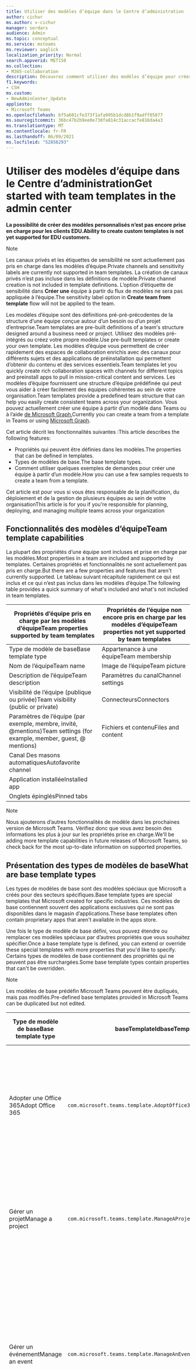 ```yaml
---
title: Utiliser des modèles d’équipe dans le Centre d’administration
author: cichur
ms.author: v-cichur
manager: serdars
audience: Admin
ms.topic: conceptual
ms.service: msteams
ms.reviewer: aaglick
localization_priority: Normal
search.appverid: MET150
ms.collection:
- M365-collaboration
description: Découvrez comment utiliser des modèles d’équipe pour créer des espaces de collaboration avec des canaux pour différentes rubriques à l’aide de modèles préinstallés.
f1.keywords:
- CSH
ms.custom:
- NewAdminCenter_Update
appliesto:
- Microsoft Teams
ms.openlocfilehash: bf5a601cfe373f1afa995b1dcd8b1f9adff05877
ms.sourcegitcommit: 36bc47b2b9ee0e738fa814c31accacfe816da4a3
ms.translationtype: MT
ms.contentlocale: fr-FR
ms.lasthandoff: 06/09/2021
ms.locfileid: "52856293"
---
```

# <a name="get-started-with-team-templates-in-the-admin-center"></a><span data-ttu-id="b8a6e-103">Utiliser des modèles d’équipe dans le Centre d’administration</span><span class="sxs-lookup"><span data-stu-id="b8a6e-103">Get started with team templates in the admin center</span></span>

<span data-ttu-id="b8a6e-104">**La possibilité de créer des modèles personnalisés n’est pas encore prise en charge pour les clients EDU.**</span><span class="sxs-lookup"><span data-stu-id="b8a6e-104">**Ability to create custom templates is not yet supported for EDU customers.**</span></span>

> [!NOTE]
> <span data-ttu-id="b8a6e-105">Les canaux privés et les étiquettes de sensibilité ne sont actuellement pas pris en charge dans les modèles d’équipe.</span><span class="sxs-lookup"><span data-stu-id="b8a6e-105">Private channels and sensitivity labels are currently not supported in team templates.</span></span> <span data-ttu-id="b8a6e-106">La création de canaux privés n’est pas incluse dans les définitions de modèle.</span><span class="sxs-lookup"><span data-stu-id="b8a6e-106">Private channel creation is not included in template definitions.</span></span> <span data-ttu-id="b8a6e-107">L’option d’étiquette de sensibilité dans **Créer une** équipe à partir du flux de modèles ne sera pas appliquée à l’équipe.</span><span class="sxs-lookup"><span data-stu-id="b8a6e-107">The sensitivity label option in **Create team from template** flow will not be applied to the team.</span></span>

<span data-ttu-id="b8a6e-108">Les modèles d’équipe sont des définitions pré-pré-précodentes de la structure d’une équipe conçue autour d’un besoin ou d’un projet d’entreprise.</span><span class="sxs-lookup"><span data-stu-id="b8a6e-108">Team templates are pre-built definitions of a team's structure designed around a business need or project.</span></span> <span data-ttu-id="b8a6e-109">Utilisez des modèles pré-intégrés ou créez votre propre modèle.</span><span class="sxs-lookup"><span data-stu-id="b8a6e-109">Use pre-built templates or create your own template.</span></span> <span data-ttu-id="b8a6e-110">Les modèles d’équipe vous permettent de créer rapidement des espaces de collaboration enrichis avec des canaux pour différents sujets et des applications de préinstallation qui permettent d’obtenir du contenu et des services essentiels.</span><span class="sxs-lookup"><span data-stu-id="b8a6e-110">Team templates let you quickly create rich collaboration spaces with channels for different topics and preinstall apps to pull in mission-critical content and services.</span></span> <span data-ttu-id="b8a6e-111">Les modèles d’équipe fournissent une structure d’équipe prédéfinée qui peut vous aider à créer facilement des équipes cohérentes au sein de votre organisation.</span><span class="sxs-lookup"><span data-stu-id="b8a6e-111">Team templates provide a predefined team structure that can help you easily create consistent teams across your organization.</span></span> <span data-ttu-id="b8a6e-112">Vous pouvez actuellement créer une équipe à partir d’un modèle dans Teams ou à l’aide [de Microsoft Graph.](get-started-with-teams-templates.md)</span><span class="sxs-lookup"><span data-stu-id="b8a6e-112">Currently you can create a team from a template in Teams or using [Microsoft Graph](get-started-with-teams-templates.md).</span></span>

<span data-ttu-id="b8a6e-113">Cet article décrit les fonctionnalités suivantes :</span><span class="sxs-lookup"><span data-stu-id="b8a6e-113">This article describes the following features:</span></span>

- <span data-ttu-id="b8a6e-114">Propriétés qui peuvent être définies dans les modèles.</span><span class="sxs-lookup"><span data-stu-id="b8a6e-114">The properties that can be defined in templates.</span></span>
- <span data-ttu-id="b8a6e-115">Types de modèles de base.</span><span class="sxs-lookup"><span data-stu-id="b8a6e-115">The base template types.</span></span>
- <span data-ttu-id="b8a6e-116">Comment utiliser quelques exemples de demandes pour créer une équipe à partir d’un modèle.</span><span class="sxs-lookup"><span data-stu-id="b8a6e-116">How you can use a few samples requests to create a team from a template.</span></span>

<span data-ttu-id="b8a6e-117">Cet article est pour vous si vous êtes responsable de la planification, du déploiement et de la gestion de plusieurs équipes au sein de votre organisation</span><span class="sxs-lookup"><span data-stu-id="b8a6e-117">This article is for you if you're responsible for planning, deploying, and managing multiple teams across your organization</span></span>

## <a name="team-template-capabilities"></a><span data-ttu-id="b8a6e-118">Fonctionnalités des modèles d’équipe</span><span class="sxs-lookup"><span data-stu-id="b8a6e-118">Team template capabilities</span></span>

<span data-ttu-id="b8a6e-119">La plupart des propriétés d’une équipe sont incluses et prise en charge par les modèles.</span><span class="sxs-lookup"><span data-stu-id="b8a6e-119">Most properties in a team are included and supported by templates.</span></span> <span data-ttu-id="b8a6e-120">Certaines propriétés et fonctionnalités ne sont actuellement pas pris en charge.</span><span class="sxs-lookup"><span data-stu-id="b8a6e-120">But there are a few properties and features that aren't currently supported.</span></span> <span data-ttu-id="b8a6e-121">Le tableau suivant récapitule rapidement ce qui est inclus et ce qui n’est pas inclus dans les modèles d’équipe.</span><span class="sxs-lookup"><span data-stu-id="b8a6e-121">The following table provides a quick summary of what's included and what's not included in team templates.</span></span>

| <span data-ttu-id="b8a6e-122">**Propriétés d’équipe pris en charge par les modèles d’équipe**</span><span class="sxs-lookup"><span data-stu-id="b8a6e-122">**Team properties supported by team templates**</span></span> | <span data-ttu-id="b8a6e-123">**Propriétés de l’équipe non encore pris en charge par les modèles d’équipe**</span><span class="sxs-lookup"><span data-stu-id="b8a6e-123">**Team properties not yet supported by team templates**</span></span> |
| ------------------------------------------------ | -------------------------------------------------------- |
| <span data-ttu-id="b8a6e-124">Type de modèle de base</span><span class="sxs-lookup"><span data-stu-id="b8a6e-124">Base template type</span></span> | <span data-ttu-id="b8a6e-125">Appartenance à une équipe</span><span class="sxs-lookup"><span data-stu-id="b8a6e-125">Team membership</span></span> |
| <span data-ttu-id="b8a6e-126">Nom de l’équipe</span><span class="sxs-lookup"><span data-stu-id="b8a6e-126">Team name</span></span> | <span data-ttu-id="b8a6e-127">Image de l’équipe</span><span class="sxs-lookup"><span data-stu-id="b8a6e-127">Team picture</span></span> |
| <span data-ttu-id="b8a6e-128">Description de l’équipe</span><span class="sxs-lookup"><span data-stu-id="b8a6e-128">Team description</span></span> | <span data-ttu-id="b8a6e-129">Paramètres du canal</span><span class="sxs-lookup"><span data-stu-id="b8a6e-129">Channel settings</span></span> |
| <span data-ttu-id="b8a6e-130">Visibilité de l’équipe (publique ou privée)</span><span class="sxs-lookup"><span data-stu-id="b8a6e-130">Team visibility (public or private)</span></span> | <span data-ttu-id="b8a6e-131">Connecteurs</span><span class="sxs-lookup"><span data-stu-id="b8a6e-131">Connectors</span></span> |
| <span data-ttu-id="b8a6e-132">Paramètres de l’équipe (par exemple, membre, invité, @mentions)</span><span class="sxs-lookup"><span data-stu-id="b8a6e-132">Team settings (for example, member, guest, @ mentions)</span></span> | <span data-ttu-id="b8a6e-133">Fichiers et contenu</span><span class="sxs-lookup"><span data-stu-id="b8a6e-133">Files and content</span></span> |
| <span data-ttu-id="b8a6e-134">Canal Des masons automatiques</span><span class="sxs-lookup"><span data-stu-id="b8a6e-134">Autofavorite channel</span></span> | |
| <span data-ttu-id="b8a6e-135">Application installée</span><span class="sxs-lookup"><span data-stu-id="b8a6e-135">Installed app</span></span> | |
| <span data-ttu-id="b8a6e-136">Onglets épinglés</span><span class="sxs-lookup"><span data-stu-id="b8a6e-136">Pinned tabs</span></span> | |

> [!NOTE]
> <span data-ttu-id="b8a6e-137">Nous ajouterons d’autres fonctionnalités de modèle dans les prochaines version de Microsoft Teams. Vérifiez donc que vous avez besoin des informations les plus à jour sur les propriétés prise en charge.</span><span class="sxs-lookup"><span data-stu-id="b8a6e-137">We'll be adding more template capabilities in future releases of Microsoft Teams, so check back for the most up-to-date information on supported properties.</span></span>

## <a name="what-are-base-template-types"></a><span data-ttu-id="b8a6e-138">Présentation des types de modèles de base</span><span class="sxs-lookup"><span data-stu-id="b8a6e-138">What are base template types</span></span>

<span data-ttu-id="b8a6e-139">Les types de modèles de base sont des modèles spéciaux que Microsoft a créés pour des secteurs spécifiques.</span><span class="sxs-lookup"><span data-stu-id="b8a6e-139">Base template types are special templates that Microsoft created for specific industries.</span></span> <span data-ttu-id="b8a6e-140">Ces modèles de base contiennent souvent des applications exclusives qui ne sont pas disponibles dans le magasin d’applications.</span><span class="sxs-lookup"><span data-stu-id="b8a6e-140">These base templates often contain proprietary apps that aren't available in the apps store.</span></span>

<span data-ttu-id="b8a6e-141">Une fois le type de modèle de base défini, vous pouvez étendre ou remplacer ces modèles spéciaux par d’autres propriétés que vous souhaitez spécifier.</span><span class="sxs-lookup"><span data-stu-id="b8a6e-141">Once a base template type is defined, you can extend or override these special templates with more properties that you'd like to specify.</span></span> <span data-ttu-id="b8a6e-142">Certains types de modèles de base contiennent des propriétés qui ne peuvent pas être surchargées.</span><span class="sxs-lookup"><span data-stu-id="b8a6e-142">Some base template types contain properties that can't be overridden.</span></span>

> [!NOTE]
> <span data-ttu-id="b8a6e-143">Les modèles de base prédéfin Microsoft Teams peuvent être dupliqués, mais pas modifiés.</span><span class="sxs-lookup"><span data-stu-id="b8a6e-143">Pre-defined base templates provided in Microsoft Teams can be duplicated but not edited.</span></span>

| <span data-ttu-id="b8a6e-144">Type de modèle de base</span><span class="sxs-lookup"><span data-stu-id="b8a6e-144">Base template type</span></span> | <span data-ttu-id="b8a6e-145">baseTemplateId</span><span class="sxs-lookup"><span data-stu-id="b8a6e-145">baseTemplateId</span></span> | <span data-ttu-id="b8a6e-146">Propriétés fournies avec ce modèle de base</span><span class="sxs-lookup"><span data-stu-id="b8a6e-146">Properties that come with this base template</span></span> |
| ------------------ | -------------- | ----------------------------------------------------- |
| <span data-ttu-id="b8a6e-147">Adopter une Office 365</span><span class="sxs-lookup"><span data-stu-id="b8a6e-147">Adopt Office 365</span></span> |`com.microsoft.teams.template.AdoptOffice365`|  <span data-ttu-id="b8a6e-148">Canaux :</span><span class="sxs-lookup"><span data-stu-id="b8a6e-148">Channels:</span></span> <ul><li><span data-ttu-id="b8a6e-149">Général</span><span class="sxs-lookup"><span data-stu-id="b8a6e-149">General</span></span></li> <li><span data-ttu-id="b8a6e-150">Annonces</span><span class="sxs-lookup"><span data-stu-id="b8a6e-150">Announcements</span></span></li> <li><span data-ttu-id="b8a6e-151">Coin Champions</span><span class="sxs-lookup"><span data-stu-id="b8a6e-151">Champions corner</span></span></li> <li><span data-ttu-id="b8a6e-152">Formulaires d’équipe</span><span class="sxs-lookup"><span data-stu-id="b8a6e-152">Team forms</span></span></li><li><span data-ttu-id="b8a6e-153">Calendrier</span><span class="sxs-lookup"><span data-stu-id="b8a6e-153">Calendar</span></span></li></ul> <span data-ttu-id="b8a6e-154">Applications :</span><span class="sxs-lookup"><span data-stu-id="b8a6e-154">Apps:</span></span> <ul><li><span data-ttu-id="b8a6e-155">Wiki</span><span class="sxs-lookup"><span data-stu-id="b8a6e-155">Wiki</span></span></li>  <li><span data-ttu-id="b8a6e-156">Calendrier de canal</span><span class="sxs-lookup"><span data-stu-id="b8a6e-156">Channel calendar</span></span></li> |
| <span data-ttu-id="b8a6e-157">Gérer un projet</span><span class="sxs-lookup"><span data-stu-id="b8a6e-157">Manage a project</span></span> |`com.microsoft.teams.template.ManageAProject`| <span data-ttu-id="b8a6e-158">Canaux :</span><span class="sxs-lookup"><span data-stu-id="b8a6e-158">Channels:</span></span> <ul><li><span data-ttu-id="b8a6e-159">Général</span><span class="sxs-lookup"><span data-stu-id="b8a6e-159">General</span></span></li> <li><span data-ttu-id="b8a6e-160">Annonces</span><span class="sxs-lookup"><span data-stu-id="b8a6e-160">Announcements</span></span></li> <li><span data-ttu-id="b8a6e-161">Ressources</span><span class="sxs-lookup"><span data-stu-id="b8a6e-161">Resources</span></span></li> <li><span data-ttu-id="b8a6e-162">Planification</span><span class="sxs-lookup"><span data-stu-id="b8a6e-162">Planning</span></span></li></ul> <span data-ttu-id="b8a6e-163">Applications :</span><span class="sxs-lookup"><span data-stu-id="b8a6e-163">Apps:</span></span><ul><li><span data-ttu-id="b8a6e-164">Wiki</span><span class="sxs-lookup"><span data-stu-id="b8a6e-164">Wiki</span></span></li><li><span data-ttu-id="b8a6e-165">OneNote</span><span class="sxs-lookup"><span data-stu-id="b8a6e-165">OneNote</span></span></li><li><span data-ttu-id="b8a6e-166">Planificateur</span><span class="sxs-lookup"><span data-stu-id="b8a6e-166">Planner</span></span></li><li><span data-ttu-id="b8a6e-167">Listes</span><span class="sxs-lookup"><span data-stu-id="b8a6e-167">Lists</span></span></li>  </ul> |
| <span data-ttu-id="b8a6e-168">Gérer un événement</span><span class="sxs-lookup"><span data-stu-id="b8a6e-168">Manage an event</span></span>|`com.microsoft.teams.template.ManageAnEvent` | <span data-ttu-id="b8a6e-169">Canaux :</span><span class="sxs-lookup"><span data-stu-id="b8a6e-169">Channels:</span></span> <ul><li><span data-ttu-id="b8a6e-170">Général</span><span class="sxs-lookup"><span data-stu-id="b8a6e-170">General</span></span></li> <li><span data-ttu-id="b8a6e-171">Annonces</span><span class="sxs-lookup"><span data-stu-id="b8a6e-171">Announcements</span></span></li> <li><span data-ttu-id="b8a6e-172">Budget</span><span class="sxs-lookup"><span data-stu-id="b8a6e-172">Budget</span></span></li> <li><span data-ttu-id="b8a6e-173">Contenu</span><span class="sxs-lookup"><span data-stu-id="b8a6e-173">Content</span></span></li><li><span data-ttu-id="b8a6e-174">Logistique</span><span class="sxs-lookup"><span data-stu-id="b8a6e-174">Logistics</span></span></li> <li><span data-ttu-id="b8a6e-175">Planification</span><span class="sxs-lookup"><span data-stu-id="b8a6e-175">Planning</span></span></li> <li> <span data-ttu-id="b8a6e-176">Marketing et relations publiques</span><span class="sxs-lookup"><span data-stu-id="b8a6e-176">Marketing and PR</span></span></li></ul> <span data-ttu-id="b8a6e-177">Applications :</span><span class="sxs-lookup"><span data-stu-id="b8a6e-177">Apps:</span></span><ul><li><span data-ttu-id="b8a6e-178">Wiki</span><span class="sxs-lookup"><span data-stu-id="b8a6e-178">Wiki</span></span></li><li><span data-ttu-id="b8a6e-179">Site web</span><span class="sxs-lookup"><span data-stu-id="b8a6e-179">Website</span></span></li> <li><span data-ttu-id="b8a6e-180">YouTube</span><span class="sxs-lookup"><span data-stu-id="b8a6e-180">YouTube</span></span></li> <li><span data-ttu-id="b8a6e-181">Planificateur</span><span class="sxs-lookup"><span data-stu-id="b8a6e-181">Planner</span></span></li> <li><span data-ttu-id="b8a6e-182">OneNote</span><span class="sxs-lookup"><span data-stu-id="b8a6e-182">OneNote</span></span></li> <li><span data-ttu-id="b8a6e-183">Idées des employés</span><span class="sxs-lookup"><span data-stu-id="b8a6e-183">Employee ideas</span></span></li> <li><span data-ttu-id="b8a6e-184">Issue Reporter</span><span class="sxs-lookup"><span data-stu-id="b8a6e-184">Issue Reporter</span></span></li></ul> |
|<span data-ttu-id="b8a6e-185">Intégrer des employés</span><span class="sxs-lookup"><span data-stu-id="b8a6e-185">Onboard employees</span></span>|`com.microsoft.teams.template.OnboardEmployees` | <span data-ttu-id="b8a6e-186">Canaux :</span><span class="sxs-lookup"><span data-stu-id="b8a6e-186">Channels:</span></span> <ul><li><span data-ttu-id="b8a6e-187">Général</span><span class="sxs-lookup"><span data-stu-id="b8a6e-187">General</span></span></li> <li><span data-ttu-id="b8a6e-188">Annonces</span><span class="sxs-lookup"><span data-stu-id="b8a6e-188">Announcements</span></span></li> <li><span data-ttu-id="b8a6e-189">Conversation employé</span><span class="sxs-lookup"><span data-stu-id="b8a6e-189">Employee chat</span></span></li> <li><span data-ttu-id="b8a6e-190">Formation</span><span class="sxs-lookup"><span data-stu-id="b8a6e-190">Training</span></span></li></ul><span data-ttu-id="b8a6e-191">Applications :</span><span class="sxs-lookup"><span data-stu-id="b8a6e-191">Apps:</span></span><ul><li><span data-ttu-id="b8a6e-192">Wiki</span><span class="sxs-lookup"><span data-stu-id="b8a6e-192">Wiki</span></span></li><li><span data-ttu-id="b8a6e-193">Communautés</span><span class="sxs-lookup"><span data-stu-id="b8a6e-193">Communities</span></span></li><li><span data-ttu-id="b8a6e-194">Planificateur</span><span class="sxs-lookup"><span data-stu-id="b8a6e-194">Planner</span></span></li><li><span data-ttu-id="b8a6e-195">Idées des employés</span><span class="sxs-lookup"><span data-stu-id="b8a6e-195">Employee ideas</span></span></li></ul>|
|<span data-ttu-id="b8a6e-196">Organiser le service d’aide</span><span class="sxs-lookup"><span data-stu-id="b8a6e-196">Organize help desk</span></span>| `com.microsoft.teams.template.OrganizeHelpDesk`|<span data-ttu-id="b8a6e-197">Canaux :</span><span class="sxs-lookup"><span data-stu-id="b8a6e-197">Channels:</span></span><ul><li><span data-ttu-id="b8a6e-198">Général</span><span class="sxs-lookup"><span data-stu-id="b8a6e-198">General</span></span></li><li><span data-ttu-id="b8a6e-199">Annonces</span><span class="sxs-lookup"><span data-stu-id="b8a6e-199">Announcements</span></span></li><li><span data-ttu-id="b8a6e-200">FAQ</span><span class="sxs-lookup"><span data-stu-id="b8a6e-200">FAQ</span></span></li></ul><span data-ttu-id="b8a6e-201">Applications :</span><span class="sxs-lookup"><span data-stu-id="b8a6e-201">Apps:</span></span><ul><li><span data-ttu-id="b8a6e-202">Wiki</span><span class="sxs-lookup"><span data-stu-id="b8a6e-202">Wiki</span></span></li><li><span data-ttu-id="b8a6e-203">OneNote</span><span class="sxs-lookup"><span data-stu-id="b8a6e-203">OneNote</span></span></li><li><span data-ttu-id="b8a6e-204">Planificateur</span><span class="sxs-lookup"><span data-stu-id="b8a6e-204">Planner</span></span> </li><li><span data-ttu-id="b8a6e-205">Compliment</span><span class="sxs-lookup"><span data-stu-id="b8a6e-205">Praise</span></span></li><li><span data-ttu-id="b8a6e-206">Issue Reporter</span><span class="sxs-lookup"><span data-stu-id="b8a6e-206">Issue Reporter</span></span></li></ul> |
| <span data-ttu-id="b8a6e-207">Soins du patient</span><span class="sxs-lookup"><span data-stu-id="b8a6e-207">Patient care</span></span>| `healthcareWard`| <span data-ttu-id="b8a6e-208">Canaux :</span><span class="sxs-lookup"><span data-stu-id="b8a6e-208">Channels:</span></span><ul><li><span data-ttu-id="b8a6e-209">Général</span><span class="sxs-lookup"><span data-stu-id="b8a6e-209">General</span></span></li><li><span data-ttu-id="b8a6e-210">Annonces</span><span class="sxs-lookup"><span data-stu-id="b8a6e-210">Announcements</span></span></li><li><span data-ttu-id="b8a6e-211">Blotti</span><span class="sxs-lookup"><span data-stu-id="b8a6e-211">Huddles</span></span></li><li><span data-ttu-id="b8a6e-212">Rondes</span><span class="sxs-lookup"><span data-stu-id="b8a6e-212">Rounds</span></span></li><li><span data-ttu-id="b8a6e-213">Personnel</span><span class="sxs-lookup"><span data-stu-id="b8a6e-213">Staffing</span></span></li><li><span data-ttu-id="b8a6e-214">Formation</span><span class="sxs-lookup"><span data-stu-id="b8a6e-214">Training</span></span></li></ul> <span data-ttu-id="b8a6e-215">Applications :</span><span class="sxs-lookup"><span data-stu-id="b8a6e-215">Apps:</span></span> <ul><li><span data-ttu-id="b8a6e-216">Wiki</span><span class="sxs-lookup"><span data-stu-id="b8a6e-216">Wiki</span></span></li><li><span data-ttu-id="b8a6e-217">Listes</span><span class="sxs-lookup"><span data-stu-id="b8a6e-217">Lists</span></span>  </li><li><span data-ttu-id="b8a6e-218">Approbations</span><span class="sxs-lookup"><span data-stu-id="b8a6e-218">Approvals</span></span></li></ul>|
| <span data-ttu-id="b8a6e-219">Collaborer sur la crise ou l’événement global</span><span class="sxs-lookup"><span data-stu-id="b8a6e-219">Collaborate on global crisis or event</span></span> |`com.microsoft.teams.template.CollaborateOnAGlobalCrisisOrEvent`| <span data-ttu-id="b8a6e-220">Canaux :</span><span class="sxs-lookup"><span data-stu-id="b8a6e-220">Channels:</span></span> <ul><li><span data-ttu-id="b8a6e-221">Général</span><span class="sxs-lookup"><span data-stu-id="b8a6e-221">General</span></span><li><span data-ttu-id="b8a6e-222">Annonces</span><span class="sxs-lookup"><span data-stu-id="b8a6e-222">Announcements</span></span></li><li><span data-ttu-id="b8a6e-223">Actualités mondiales</span><span class="sxs-lookup"><span data-stu-id="b8a6e-223">World news</span></span></li><li><span data-ttu-id="b8a6e-224">Continuité de l’activité</span><span class="sxs-lookup"><span data-stu-id="b8a6e-224">Business continuity</span></span></li><li><span data-ttu-id="b8a6e-225">Travail à distance</span><span class="sxs-lookup"><span data-stu-id="b8a6e-225">Remote working</span></span></li><li><span data-ttu-id="b8a6e-226">Communications internes</span><span class="sxs-lookup"><span data-stu-id="b8a6e-226">Internal comms</span></span></li><li><span data-ttu-id="b8a6e-227">Comms externes</span><span class="sxs-lookup"><span data-stu-id="b8a6e-227">External comms</span></span></li><li><span data-ttu-id="b8a6e-228">Demande d’approbation</span><span class="sxs-lookup"><span data-stu-id="b8a6e-228">Approvals request</span></span></li><li><span data-ttu-id="b8a6e-229">Réclamations des clients</span><span class="sxs-lookup"><span data-stu-id="b8a6e-229">Customer complaints</span></span></li><li><span data-ttu-id="b8a6e-230">Kudos</span><span class="sxs-lookup"><span data-stu-id="b8a6e-230">Kudos</span></span></li><li><span data-ttu-id="b8a6e-231">Mise à jour pour la direction</span><span class="sxs-lookup"><span data-stu-id="b8a6e-231">Executive update</span></span></li></ul><span data-ttu-id="b8a6e-232">Applications :</span><span class="sxs-lookup"><span data-stu-id="b8a6e-232">Apps:</span></span> <ul><li><span data-ttu-id="b8a6e-233">Compliment</span><span class="sxs-lookup"><span data-stu-id="b8a6e-233">Praise</span></span></li><li><span data-ttu-id="b8a6e-234">Wiki</span><span class="sxs-lookup"><span data-stu-id="b8a6e-234">Wiki</span></span></li><li><span data-ttu-id="b8a6e-235">Site web</span><span class="sxs-lookup"><span data-stu-id="b8a6e-235">Website</span></span></li><li><span data-ttu-id="b8a6e-236">Planificateur</span><span class="sxs-lookup"><span data-stu-id="b8a6e-236">Planner</span></span></li><li><span data-ttu-id="b8a6e-237">Issue Reporter</span><span class="sxs-lookup"><span data-stu-id="b8a6e-237">Issue Reporter</span></span></li></ul>|
|<span data-ttu-id="b8a6e-238">Agence bancaire</span><span class="sxs-lookup"><span data-stu-id="b8a6e-238">Bank branch</span></span>| `com.microsoft.teams.template.CollaborateWithinABankBranch`|<span data-ttu-id="b8a6e-239">Canaux :</span><span class="sxs-lookup"><span data-stu-id="b8a6e-239">Channels:</span></span> <ul><li><span data-ttu-id="b8a6e-240">Général</span><span class="sxs-lookup"><span data-stu-id="b8a6e-240">General</span></span><li><span data-ttu-id="b8a6e-241">Annonces</span><span class="sxs-lookup"><span data-stu-id="b8a6e-241">Announcements</span></span></li><li><span data-ttu-id="b8a6e-242">Blotti</span><span class="sxs-lookup"><span data-stu-id="b8a6e-242">Huddles</span></span></li><li><span data-ttu-id="b8a6e-243">Réunions avec les clients</span><span class="sxs-lookup"><span data-stu-id="b8a6e-243">Customer meetings</span></span></li><li><span data-ttu-id="b8a6e-244">Demande d’approbation</span><span class="sxs-lookup"><span data-stu-id="b8a6e-244">Approvals Request</span></span> </li><li><span data-ttu-id="b8a6e-245">Desso</span><span class="sxs-lookup"><span data-stu-id="b8a6e-245">Coaching</span></span></li><li><span data-ttu-id="b8a6e-246">Développement de compétences</span><span class="sxs-lookup"><span data-stu-id="b8a6e-246">Skills development</span></span></li><li><span data-ttu-id="b8a6e-247">Traitement des emprunts</span><span class="sxs-lookup"><span data-stu-id="b8a6e-247">Loan processing</span></span></li><li><span data-ttu-id="b8a6e-248">Réclamations des clients</span><span class="sxs-lookup"><span data-stu-id="b8a6e-248">Customer complaints</span></span></li><li><span data-ttu-id="b8a6e-249">Kudos</span><span class="sxs-lookup"><span data-stu-id="b8a6e-249">Kudos</span></span></li><li><span data-ttu-id="b8a6e-250">Amusant</span><span class="sxs-lookup"><span data-stu-id="b8a6e-250">Fun stuff</span></span></li><li><span data-ttu-id="b8a6e-251">Conformité</span><span class="sxs-lookup"><span data-stu-id="b8a6e-251">Compliance</span></span></li></ul><span data-ttu-id="b8a6e-252">Applications :</span><span class="sxs-lookup"><span data-stu-id="b8a6e-252">Apps:</span></span><ul><li><span data-ttu-id="b8a6e-253">Compliment</span><span class="sxs-lookup"><span data-stu-id="b8a6e-253">Praise</span></span> </li><li><span data-ttu-id="b8a6e-254">Issue Reporter</span><span class="sxs-lookup"><span data-stu-id="b8a6e-254">Issue Reporter</span></span></li></ul>|
|<span data-ttu-id="b8a6e-255">Réponse à un incident</span><span class="sxs-lookup"><span data-stu-id="b8a6e-255">Incident response</span></span>| `com.microsoft.teams.template.CoordinateIncidentResponse`|<span data-ttu-id="b8a6e-256">Canaux :</span><span class="sxs-lookup"><span data-stu-id="b8a6e-256">Channels:</span></span> <ul><li><span data-ttu-id="b8a6e-257">Général</span><span class="sxs-lookup"><span data-stu-id="b8a6e-257">General</span></span><li><span data-ttu-id="b8a6e-258">Annonces</span><span class="sxs-lookup"><span data-stu-id="b8a6e-258">Announcements</span></span></li><li><span data-ttu-id="b8a6e-259">Logistique</span><span class="sxs-lookup"><span data-stu-id="b8a6e-259">Logistics</span></span></li><li><span data-ttu-id="b8a6e-260">Planification</span><span class="sxs-lookup"><span data-stu-id="b8a6e-260">Planning</span></span></li><li><span data-ttu-id="b8a6e-261">Récupération</span><span class="sxs-lookup"><span data-stu-id="b8a6e-261">Recovery</span></span></li><li><span data-ttu-id="b8a6e-262">Urgent</span><span class="sxs-lookup"><span data-stu-id="b8a6e-262">Urgent</span></span></li></ul> <span data-ttu-id="b8a6e-263">Applications :</span><span class="sxs-lookup"><span data-stu-id="b8a6e-263">Apps:</span></span> <ul><li><span data-ttu-id="b8a6e-264">Wiki</span><span class="sxs-lookup"><span data-stu-id="b8a6e-264">Wiki</span></span></li><li><span data-ttu-id="b8a6e-265">Excel</span><span class="sxs-lookup"><span data-stu-id="b8a6e-265">Excel</span></span></li><li><span data-ttu-id="b8a6e-266">OneNote</span><span class="sxs-lookup"><span data-stu-id="b8a6e-266">OneNote</span></span></li><li><span data-ttu-id="b8a6e-267">SharePoint</span><span class="sxs-lookup"><span data-stu-id="b8a6e-267">SharePoint</span></span></li><li><span data-ttu-id="b8a6e-268">Planificateur</span><span class="sxs-lookup"><span data-stu-id="b8a6e-268">Planner</span></span></li> <li><span data-ttu-id="b8a6e-269">Approbations</span><span class="sxs-lookup"><span data-stu-id="b8a6e-269">Approvals</span></span></li> <li><span data-ttu-id="b8a6e-270">Inspection</span><span class="sxs-lookup"><span data-stu-id="b8a6e-270">Inspection</span></span></li> </ul>|
|<span data-ttu-id="b8a6e-271">Hôpital</span><span class="sxs-lookup"><span data-stu-id="b8a6e-271">Hospital</span></span>| `healthcareHospital` |<span data-ttu-id="b8a6e-272">Canaux :</span><span class="sxs-lookup"><span data-stu-id="b8a6e-272">Channels:</span></span> <ul><li><span data-ttu-id="b8a6e-273">Général</span><span class="sxs-lookup"><span data-stu-id="b8a6e-273">General</span></span></li><li><span data-ttu-id="b8a6e-274">Annonces</span><span class="sxs-lookup"><span data-stu-id="b8a6e-274">Announcements</span></span></li><li><span data-ttu-id="b8a6e-275">Conformité</span><span class="sxs-lookup"><span data-stu-id="b8a6e-275">Compliance</span></span></li><li><span data-ttu-id="b8a6e-276">Consignataires</span><span class="sxs-lookup"><span data-stu-id="b8a6e-276">Custodial</span></span></li><li><span data-ttu-id="b8a6e-277">Ressources humaines</span><span class="sxs-lookup"><span data-stu-id="b8a6e-277">Human resources</span></span></li><li><span data-ttu-id="b8a6e-278">Pharmacie</span><span class="sxs-lookup"><span data-stu-id="b8a6e-278">Pharmacy</span></span></li></ul> <span data-ttu-id="b8a6e-279">Applications :</span><span class="sxs-lookup"><span data-stu-id="b8a6e-279">Apps:</span></span> <ul><li><span data-ttu-id="b8a6e-280">Wiki</span><span class="sxs-lookup"><span data-stu-id="b8a6e-280">Wiki</span></span></li><li><span data-ttu-id="b8a6e-281">Listes</span><span class="sxs-lookup"><span data-stu-id="b8a6e-281">Lists</span></span>  </li></ul>|
|<span data-ttu-id="b8a6e-282">Organiser un magasin</span><span class="sxs-lookup"><span data-stu-id="b8a6e-282">Organize a store</span></span>| `retailStore` |<span data-ttu-id="b8a6e-283">Canaux :</span><span class="sxs-lookup"><span data-stu-id="b8a6e-283">Channels:</span></span> <ul><li><span data-ttu-id="b8a6e-284">Général</span><span class="sxs-lookup"><span data-stu-id="b8a6e-284">General</span></span><li><span data-ttu-id="b8a6e-285">Transfert de shift</span><span class="sxs-lookup"><span data-stu-id="b8a6e-285">Shift handoff</span></span></li><li><span data-ttu-id="b8a6e-286">Apprentissage</span><span class="sxs-lookup"><span data-stu-id="b8a6e-286">Learning</span></span></li></ul> <span data-ttu-id="b8a6e-287">Applications :</span><span class="sxs-lookup"><span data-stu-id="b8a6e-287">Apps:</span></span> <ul><li><span data-ttu-id="b8a6e-288">Wiki</span><span class="sxs-lookup"><span data-stu-id="b8a6e-288">Wiki</span></span></li><li><span data-ttu-id="b8a6e-289">Planificateur</span><span class="sxs-lookup"><span data-stu-id="b8a6e-289">Planner</span></span></li></ul>|
|<span data-ttu-id="b8a6e-290">Qualité et sécurité</span><span class="sxs-lookup"><span data-stu-id="b8a6e-290">Quality and safety</span></span> |`com.microsoft.teams.template.QualitySafety`|<span data-ttu-id="b8a6e-291">Canaux :</span><span class="sxs-lookup"><span data-stu-id="b8a6e-291">Channels:</span></span> <ul><li><span data-ttu-id="b8a6e-292">Général</span><span class="sxs-lookup"><span data-stu-id="b8a6e-292">General</span></span><li><span data-ttu-id="b8a6e-293">Annonces</span><span class="sxs-lookup"><span data-stu-id="b8a6e-293">Announcements</span></span></li><li><span data-ttu-id="b8a6e-294">Ligne 1</span><span class="sxs-lookup"><span data-stu-id="b8a6e-294">Line 1</span></span></li><li><span data-ttu-id="b8a6e-295">Ligne 2</span><span class="sxs-lookup"><span data-stu-id="b8a6e-295">Line 2</span></span></li><li><span data-ttu-id="b8a6e-296">Ligne 3</span><span class="sxs-lookup"><span data-stu-id="b8a6e-296">Line 3</span></span></li><li><span data-ttu-id="b8a6e-297">Sécurité</span><span class="sxs-lookup"><span data-stu-id="b8a6e-297">Safety</span></span></li><li><span data-ttu-id="b8a6e-298">Formation</span><span class="sxs-lookup"><span data-stu-id="b8a6e-298">Training</span></span></li><li><span data-ttu-id="b8a6e-299">Maintenance</span><span class="sxs-lookup"><span data-stu-id="b8a6e-299">Maintenance</span></span></li><li><span data-ttu-id="b8a6e-300">Amusant</span><span class="sxs-lookup"><span data-stu-id="b8a6e-300">Fun stuff</span></span></li></ul> <span data-ttu-id="b8a6e-301">Applications :</span><span class="sxs-lookup"><span data-stu-id="b8a6e-301">Apps:</span></span> <ul><li><span data-ttu-id="b8a6e-302">Wiki</span><span class="sxs-lookup"><span data-stu-id="b8a6e-302">Wiki</span></span></li><li><span data-ttu-id="b8a6e-303">Planificateur</span><span class="sxs-lookup"><span data-stu-id="b8a6e-303">Planner</span></span></li> <li><span data-ttu-id="b8a6e-304">Issue Reporter</span><span class="sxs-lookup"><span data-stu-id="b8a6e-304">Issue Reporter</span></span></li> <li><span data-ttu-id="b8a6e-305">Inspection</span><span class="sxs-lookup"><span data-stu-id="b8a6e-305">Inspection</span></span></li> </ul>|
|<span data-ttu-id="b8a6e-306">Vente au détail pour les responsables</span><span class="sxs-lookup"><span data-stu-id="b8a6e-306">Retail for managers</span></span>| `retailManagerCollaboration` |<span data-ttu-id="b8a6e-307">Canaux :</span><span class="sxs-lookup"><span data-stu-id="b8a6e-307">Channels:</span></span> <ul><li><span data-ttu-id="b8a6e-308">Général</span><span class="sxs-lookup"><span data-stu-id="b8a6e-308">General</span></span><li><span data-ttu-id="b8a6e-309">Opérations</span><span class="sxs-lookup"><span data-stu-id="b8a6e-309">Operations</span></span></li><li><span data-ttu-id="b8a6e-310">Apprentissage</span><span class="sxs-lookup"><span data-stu-id="b8a6e-310">Learning</span></span></li></ul> <span data-ttu-id="b8a6e-311">Applications :</span><span class="sxs-lookup"><span data-stu-id="b8a6e-311">Apps:</span></span> <ul><li><span data-ttu-id="b8a6e-312">Wiki</span><span class="sxs-lookup"><span data-stu-id="b8a6e-312">Wiki</span></span></li><li><span data-ttu-id="b8a6e-313">Planificateur</span><span class="sxs-lookup"><span data-stu-id="b8a6e-313">Planner</span></span></li></ul>|
||||

<span data-ttu-id="b8a6e-314">Pour plus d’informations sur les catégories de modèles, voir les catégories suivantes :</span><span class="sxs-lookup"><span data-stu-id="b8a6e-314">For more information about the template categories, see the following categories:</span></span>

- [<span data-ttu-id="b8a6e-315">Modèles financiers</span><span class="sxs-lookup"><span data-stu-id="b8a6e-315">Financial templates</span></span>](financial-teams-templates-in-the-admin-console.md)
- [<span data-ttu-id="b8a6e-316">Modèles généraux</span><span class="sxs-lookup"><span data-stu-id="b8a6e-316">General templates</span></span>](general-teams-templates-in-the-admin-console.md)
- [<span data-ttu-id="b8a6e-317">Modèles pour le gouvernement</span><span class="sxs-lookup"><span data-stu-id="b8a6e-317">Government templates</span></span>](government-teams-templates-in-the-admin-console.md)
- [<span data-ttu-id="b8a6e-318">Modèles médicaux</span><span class="sxs-lookup"><span data-stu-id="b8a6e-318">Healthcare templates</span></span>](expand-teams-across-your-org/healthcare/healthcare-templates-admin-console.md)
- [<span data-ttu-id="b8a6e-319">Modèles de fabrication</span><span class="sxs-lookup"><span data-stu-id="b8a6e-319">Manufacturing templates</span></span>](manufacturing-teams-templates-in-the-admin-console.md)
- [<span data-ttu-id="b8a6e-320">Modèles commerciaux</span><span class="sxs-lookup"><span data-stu-id="b8a6e-320">Retail templates</span></span>](retail-teams-templates-in-the-admin-console.md)

## <a name="template-size-limits"></a><span data-ttu-id="b8a6e-321">Limites de taille des modèles</span><span class="sxs-lookup"><span data-stu-id="b8a6e-321">Template size limits</span></span>

<span data-ttu-id="b8a6e-322">Les modèles sont limités à un nombre spécifique de canaux, d’onglets et d’applications.</span><span class="sxs-lookup"><span data-stu-id="b8a6e-322">Templates are limited to a specific number of channels, tabs, and apps.</span></span>

 > [!Note]
 > <span data-ttu-id="b8a6e-323">Vous pouvez ajouter des canaux, des onglets et des applications à l’équipe après sa création à partir d’un modèle.</span><span class="sxs-lookup"><span data-stu-id="b8a6e-323">You can add more channels, tabs, and apps to the team after it's been created from a template.</span></span>

|<span data-ttu-id="b8a6e-324">Fonctionnalité</span><span class="sxs-lookup"><span data-stu-id="b8a6e-324">Feature</span></span> | <span data-ttu-id="b8a6e-325">Limite</span><span class="sxs-lookup"><span data-stu-id="b8a6e-325">Limit</span></span>|
|-|-|
|<span data-ttu-id="b8a6e-326">Canaux par modèle</span><span class="sxs-lookup"><span data-stu-id="b8a6e-326">Channels per template</span></span> | <span data-ttu-id="b8a6e-327">15</span><span class="sxs-lookup"><span data-stu-id="b8a6e-327">15</span></span> |
|<span data-ttu-id="b8a6e-328">Onglets par canal dans un modèle</span><span class="sxs-lookup"><span data-stu-id="b8a6e-328">Tabs per channel in a template</span></span> | <span data-ttu-id="b8a6e-329">20</span><span class="sxs-lookup"><span data-stu-id="b8a6e-329">20</span></span> |
|<span data-ttu-id="b8a6e-330">Applications par modèle</span><span class="sxs-lookup"><span data-stu-id="b8a6e-330">Apps per template</span></span> | <span data-ttu-id="b8a6e-331">50</span><span class="sxs-lookup"><span data-stu-id="b8a6e-331">50</span></span>|
|||

<span data-ttu-id="b8a6e-332">Pour [plus d’informations, voir](limits-specifications-teams.md) les limites et Teams spécifications des données.</span><span class="sxs-lookup"><span data-stu-id="b8a6e-332">See [Limits and specifications of Teams](limits-specifications-teams.md) for more information.</span></span>

## <a name="manage-templates-in-powershell"></a><span data-ttu-id="b8a6e-333">Gérer les modèles dans PowerShell</span><span class="sxs-lookup"><span data-stu-id="b8a6e-333">Manage templates in PowerShell</span></span>

<span data-ttu-id="b8a6e-334">Utilisez les cmdlt suivants pour gérer vos modèles dans PowerShell.</span><span class="sxs-lookup"><span data-stu-id="b8a6e-334">Use the following cmdlts to manage your templates in PowerShell.</span></span>

- [<span data-ttu-id="b8a6e-335">Get-CsTeamTemplate</span><span class="sxs-lookup"><span data-stu-id="b8a6e-335">Get-CsTeamTemplate</span></span>](/powershell/module/teams/get-csteamtemplate?view=teams-ps) 
- [<span data-ttu-id="b8a6e-336">Get-CsTeamTemplateList</span><span class="sxs-lookup"><span data-stu-id="b8a6e-336">Get-CsTeamTemplateList</span></span>](/powershell/module/teams/get-csteamtemplatelist?view=teams-ps)
- [<span data-ttu-id="b8a6e-337">New-CsTeamTemplate</span><span class="sxs-lookup"><span data-stu-id="b8a6e-337">New-CsTeamTemplate</span></span>](/powershell/module/teams/new-csteamtemplate?view=teams-ps)
- [<span data-ttu-id="b8a6e-338">Remove-CsTeamTemplate</span><span class="sxs-lookup"><span data-stu-id="b8a6e-338">Remove-CsTeamTemplate</span></span>](/powershell/module/teams/remove-csteamtemplate?view=teams-ps) 
- [<span data-ttu-id="b8a6e-339">Update-CsTeamTemplate</span><span class="sxs-lookup"><span data-stu-id="b8a6e-339">Update-CsTeamTemplate</span></span>](/powershell/module/teams/update-csteamtemplate?view=teams-ps)

## <a name="related-topics"></a><span data-ttu-id="b8a6e-340">Sujets associés</span><span class="sxs-lookup"><span data-stu-id="b8a6e-340">Related topics</span></span>

- [<span data-ttu-id="b8a6e-341">Créer un modèle d’équipe personnalisé</span><span class="sxs-lookup"><span data-stu-id="b8a6e-341">Create a custom team template</span></span>](create-a-team-template.md)
- [<span data-ttu-id="b8a6e-342">Créer un modèle d’équipe à partir d’un modèle d’équipe existant</span><span class="sxs-lookup"><span data-stu-id="b8a6e-342">Create a team template from an existing team template</span></span>](create-template-from-existing-template.md)
- [<span data-ttu-id="b8a6e-343">Créer un modèle à partir d’une équipe existante</span><span class="sxs-lookup"><span data-stu-id="b8a6e-343">Create a template from an existing team</span></span>](create-template-from-existing-team.md)
